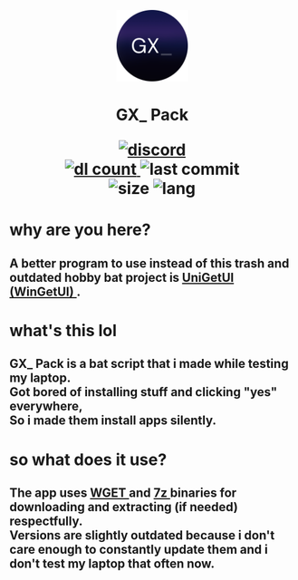 
<p align="center">
   <img src="https://github.com/e-tcy/GXPack/blob/main/gx_.png" width="25%">
   <h1 align="center"> GX_ Pack
</p>



<p align="center">
  <a href="https://discord.gg/3e46tHdHSu">
    <img src="https://img.shields.io/discord/1098529288162136066?color=green&label=support/feedback&logo=discord&logoColor=blueviolet" alt="discord"/>
  </a>
  <br/>
  <a href="https://github.com/e-tcy/GXPack/releases/latest">
    <img src="https://img.shields.io/github/downloads/GalexGX/GXPack/total?color=blueviolet&label=downloaded%3A&logo=Github" alt="dl count"/>
  </a>
  <img src="https://img.shields.io/github/last-commit/GalexGX/GXPack?style=flat&logo=Github" alt="last commit"/>
  <br/>
  <img src="https://img.shields.io/github/size/GalexGX/GXPack/GXPack.bat?label=size&style=flat" alt="size"/>
  <img src="https://img.shields.io/github/languages/top/GalexGX/GXPack?color=darkblue&label=Written%20on%20BATCH&logo=Windows&logoColor=lightblue" alt="lang"/>
</p>

# <h1> why are you here? </h1>
<h2 align=left>
A better program to use instead of this trash and outdated hobby bat project is 
<a href="https://github.com/marticliment/UniGetUI/releases/latest">
UniGetUI (WinGetUI)
</a>
.
</h2>

# <h1> what's this lol </h1>
<h2 align=left>
GX_ Pack is a bat script that i made while testing my laptop.
<br>
Got bored of installing stuff and clicking "yes" everywhere,
<br>
So i made them install apps silently.
</h2>

# <h1> so what does it use? </h1>
<h2>
The app uses 
<a href="https://eternallybored.org/misc/wget/1.21.4/64/wget.exe">
WGET
</a> 
and 
<a href="https://www.7-zip.org/a/7z2407-extra.7z">
7z
</a>
binaries for downloading and extracting (if needed) respectfully.
<br>
Versions are slightly outdated because i don't care enough to constantly update them and i don't test my laptop that often now.
<br>
</h2>